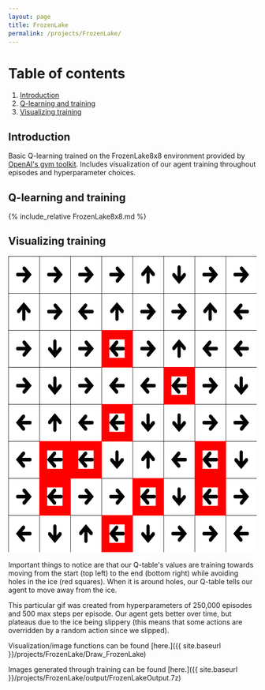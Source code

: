 ```yaml
---
layout: page
title: FrozenLake
permalink: /projects/FrozenLake/
---
```


# Table of contents
1. [Introduction](#introduction)
2. [Q-learning and training](#main)
3. [Visualizing training](#visualize)

## Introduction <a name="introduction"></a>

Basic Q-learning trained on the FrozenLake8x8 environment provided by [OpenAI's gym toolkit](https://gym.openai.com/envs/FrozenLake8x8-v0/). Includes visualization of our agent training throughout episodes and hyperparameter choices.

## Q-learning and training <a name="main"></a>

{% include_relative FrozenLake8x8.md %}

## Visualizing training <a name="visualize"></a>

<img src="./output/FrozenLake.gif" width="600" height="600">

Important things to notice are that our Q-table's values are training towards moving from the start (top left) to the end (bottom right) while avoiding holes in the ice (red squares). When it is around holes, our Q-table tells our agent to move away from the ice.

This particular gif was created from hyperparameters of 250,000 episodes and 500 max steps per episode. Our agent gets better over time, but plateaus due to the ice being slippery (this means that some actions are overridden by a random action since we slipped).

Visualization/image functions can be found [here.]({{ site.baseurl }}/projects/FrozenLake/Draw_FrozenLake)

Images generated through training can be found [here.]({{ site.baseurl }}/projects/FrozenLake/output/FrozenLakeOutput.7z)